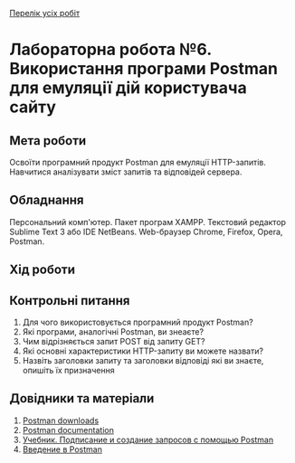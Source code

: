 [Перелік усіх робіт](README.md)

# Лабораторна робота №6. Використання програми Postman для емуляції дій користувача сайту

## Мета роботи

Освоїти програмний продукт Postman для емуляції HTTP-запитів. Навчитися аналізувати зміст запитів та відповідей сервера.

## Обладнання

Персональний комп'ютер. Пакет програм XAMPP. Текстовий редактор Sublime Text 3 або IDE NetBeans. Web-браузер Chrome, Firefox, Opera, Postman.

## Хід роботи


## Контрольні питання
1. Для чого використовується програмний продукт Postman?
2. Які програми, аналогічні Postman, ви знеаєте?
3. Чим відрізняється запит POST від запиту GET?
4. Які основні характеристики HTTP-запиту ви можете назвати?
5. Назвіть заголовки запиту та заголовки відповіді які ви знаєте, опишіть їх призначення

## Довідники та матеріали

1. [Postman downloads](https://www.postman.com/downloads/)
2. [Postman documentation](https://learning.postman.com/docs/introduction/overview/)
3. [Учебник. Подписание и создание запросов с помощью Postman](https://learn.microsoft.com/ru-ru/azure/communication-services/tutorials/postman-tutorial)
4. [Введение в Postman](https://habr.com/ru/companies/kolesa/articles/351250/)